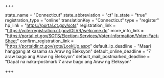 +++

state_name = "Connecticut"
state_abbreviation = "ct"
is_state = "true"
registration_type = "online"
translationKey = "Connecticut"
type = "register"
hp_link = "https://portal.ct.gov/sots"
registration_link = "https://voterregistration.ct.gov/OLVR/welcome.do"
more_info_link = "https://portal.ct.gov/SOTS/Election-Services/Voter-Information/Voter-Fact-Sheet"
confirm_registration_link = "https://portaldir.ct.gov/sots/LookUp.aspx"
default_ip_deadline = "Maari hanggang at kasama sa  Araw ng Eleksyon"
default_online_deadline = "7 araw bago ang Araw ng Eleksyon"
default_mail_postmarked_deadline = "Dapat na naka-postmark 7 araw bago ang Araw ng Eleksyon"

+++